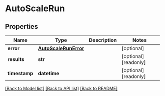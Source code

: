 # AutoScaleRun

## Properties
Name | Type | Description | Notes
------------ | ------------- | ------------- | -------------
**error** | [**AutoScaleRunError**](AutoScaleRunError.md) |  | [optional] 
**results** | **str** |  | [optional] [readonly] 
**timestamp** | **datetime** |  | [optional] [readonly] 

[[Back to Model list]](../README.md#documentation-for-models) [[Back to API list]](../README.md#documentation-for-api-endpoints) [[Back to README]](../README.md)


